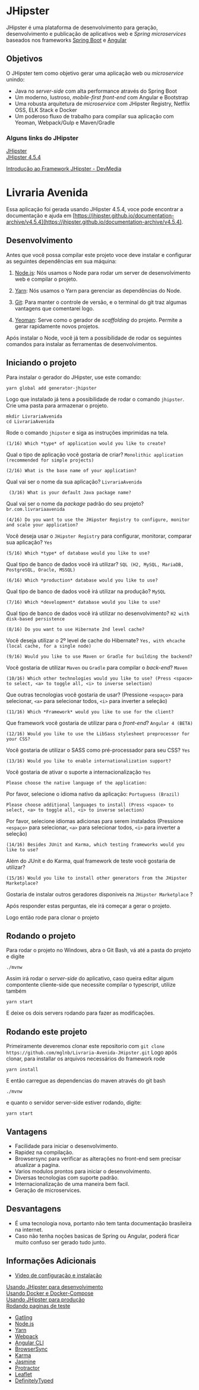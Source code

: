 # JHipster
JHipster é uma plataforma de desenvolvimento para geração, desenvolvimento e publicação de aplicativos web e _Spring microservices_ baseados nos frameworks [Spring Boot](http://projects.spring.io/spring-boot/) e [Angular](https://angularjs.org/)

## Objetivos
O JHipster tem como objetivo gerar uma aplicação web ou _microservice_ unindo: 
* Java no _server-side_ com alta performance através do Spring Boot
* Um moderno, lustroso, _mobile-first_ _front-end_ com Angular e Bootstrap
* Uma robusta arquitetura de _microservice_ com JHipster Registry, Netflix OSS, ELK Stack e Docker
* Um poderoso fluxo de trabalho para compilar sua aplicação com Yeoman, Webpack/Gulp e Maven/Gradle

### Alguns links do JHipster

[JHipster]( https://jhipster.github.io)  
[JHipster 4.5.4](https://jhipster.github.io/documentation-archive/v4.5.4)

[Introdução ao Framework JHipster - DevMedia](http://www.devmedia.com.br/introducao-ao-framework-jhipster/34043)

# Livraria Avenida
Essa aplicação foi gerada usando JHipster 4.5.4, voce pode encontrar a documentação e ajuda em [https://jhipster.github.io/documentation-archive/v4.5.4](https://jhipster.github.io/documentation-archive/v4.5.4).

## Desenvolvimento

Antes que você possa compilar este projeto voce deve instalar e configurar as seguintes dependências em sua máquina:

1. [Node.js](https://nodejs.org/en/): Nós usamos o Node para rodar um server de desenvolvimento web e compilar o projeto.

2. [Yarn](https://yarnpkg.com/pt-BR/): Nós usamos o Yarn para gerenciar as dependências do Node.

3. [Git](https://git-scm.com/): Para manter o controle de versão, e o terminal do git traz algumas vantagens que comentarei logo.

4. [Yeoman](http://yeoman.io/learning/index.html): Serve como o gerador de _scaffolding_ do projeto. Permite a gerar rapidamente novos projetos.

Após instalar o Node, você já tem a possibilidade de rodar os seguintes comandos para instalar as ferramentas de desenvolvimentos. 

## Iniciando o projeto 
Para instalar o gerador do JHipster, use este comando:

    yarn global add generator-jhipster

Logo que instalado já tens a possibilidade de rodar o comando `jhipster`.  
Crie uma pasta para armazenar o projeto.

    mkdir LivrariaAvenida
    cd LivrariaAvenida

Rode o comando `jhipster` e siga as instruções imprimidas na tela.

    (1/16) Which *type* of application would you like to create? 

Qual o tipo de aplicação você gostaria de criar? `Monolithic application (recommended for simple projects)`

    (2/16) What is the base name of your application? 
      
Qual vai ser o nome da sua aplicação? `LivrariaAvenida`

     (3/16) What is your default Java package name? 
 
Qual vai ser o nome da _package_ padrão do seu projeto? `br.com.livrariaavenida`
 
    (4/16) Do you want to use the JHipster Registry to configure, monitor and scale your application? 
 
Você deseja usar o `JHipster Registry` para configurar, monitorar, comparar sua aplicação? `Yes`  
 
    (5/16) Which *type* of database would you like to use? 
 
Qual tipo de banco de dados você irá utilizar? `SQL (H2, MySQL, MariaDB, PostgreSQL, Oracle, MSSQL)`
 
    (6/16) Which *production* database would you like to use?

Qual tipo de banco de dados você irá utilizar na produção? `MySQL`

    (7/16) Which *development* database would you like to use?
    
Qual tipo de banco de dados você irá utilizar no desenvolvimento? `H2 with disk-based persistence`
    
    (8/16) Do you want to use Hibernate 2nd level cache? 
    
Você deseja utilizar o 2º level de cache do Hibernate? `Yes, with ehcache (local cache, for a single node)`
    
    (9/16) Would you like to use Maven or Gradle for building the backend?
   
Você gostaria de utilizar `Maven` ou `Gradle` para compilar o _back-end_? `Maven`
   
    (10/16) Which other technologies would you like to use? (Press <space> to select, <a> to toggle all, <i> to inverse selection)
   
Que outras tecnologias você gostaria de usar? (Pressione `<espaço>` para selecionar, `<a>` para selecionar todos, `<i>` para inverter a seleção)   
   
    (11/16) Which *Framework* would you like to use for the client?
    
Que framework você gostaria de utilizar para o _front-end_? `Angular 4 (BETA)`
    
    (12/16) Would you like to use the LibSass stylesheet preprocessor for your CSS? 
    
Você gostaria de utilizar o SASS como pré-processador para seu CSS? `Yes`
    
    (13/16) Would you like to enable internationalization support?
     
Você gostaria de ativar o suporte a internacionalização `Yes`
     
    Please choose the native language of the application:
    
Por favor, selecione o idioma nativo da aplicação: `Portuguess (Brazil)`
    
    Please choose additional languages to install (Press <space> to select, <a> to toggle all, <i> to inverse selection)
 
Por favor, selecione idiomas adicionas para serem instalados (Pressione `<espaço>` para selecionar, `<a>` para selecionar todos, `<i>` para inverter a seleção)   
 
    (14/16) Besides JUnit and Karma, which testing frameworks would you like to use? 
    
Além do JUnit e do Karma, qual framework de teste você gostaria de utilizar?    
    
    (15/16) Would you like to install other generators from the JHipster Marketplace? 

Gostaria de instalar outros geradores disponiveis na `JHipster Marketplace` ?


Após responder estas perguntas, ele irá começar a gerar o projeto.

Logo então rode  para clonar o projeto

## Rodando o projeto

Para rodar o projeto no Windows, abra o Git Bash, vá até a pasta do projeto e digite

    ./mvnw

Assim irá rodar o _server-side_ do aplicativo, caso queira editar algum compontente cliente-side que necessite compilar o typescript, utilize também

    yarn start
    
E deixe os dois servers rodando para fazer as modificações.


## Rodando este projeto

Primeiramente deveremos clonar este repositorio com `git clone https://github.com/mglnb/Livraria-Avenida-JHipster.git`
Logo após clonar, para installar os arquivos necessários do framework rode

    yarn install

E então carregue as dependencias do maven através do git bash

    ./mvnw
   
e quanto o servidor server-side estiver rodando, digite:

    yarn start

## Vantagens
* Facilidade para iniciar o desenvolvimento.
* Rapidez na compilação.
* Browsersync para verificar as alterações no front-end sem precisar atualizar a pagina.
* Varios modulos prontos para iniciar o desenvolvimento.
* Diversas tecnologias com suporte padrão.
* Internacionalização de uma maneira bem facil.
* Geração de microservices.

## Desvantagens
* É uma tecnologia nova, portanto não tem tanta documentação brasileira na internet.
* Caso não tenha noções basicas de Spring ou Angular, poderá ficar muito confuso ser gerado tudo junto.

## Informações Adicionais

* [Video de configuração e instalação](https://www.youtube.com/watch?v=AVTfnMf_ghQ)

[Usando JHipster para desenvolvimento](https://jhipster.github.io/documentation-archive/v4.5.4/development/)  
[Usando Docker e Docker-Compose](https://jhipster.github.io/documentation-archive/v4.5.4/docker-compose)  
[Usando JHipster para produção](https://jhipster.github.io/documentation-archive/v4.5.4/production/)  
[Rodando paginas de teste](https://jhipster.github.io/documentation-archive/v4.5.4/running-tests/)  

* [Gatling](http://gatling.io/)  
* [Node.js](https://nodejs.org/)  
* [Yarn](https://yarnpkg.org/)  
* [Webpack](https://webpack.github.io/)  
* [Angular CLI](https://cli.angular.io/)  
* [BrowserSync](http://www.browsersync.io/)  
* [Karma](http://karma-runner.github.io/)  
* [Jasmine](http://jasmine.github.io/2.0/introduction.html)  
* [Protractor](https://angular.github.io/protractor/)  
* [Leaflet](http://leafletjs.com/)  
* [DefinitelyTyped](http://definitelytyped.org/)  
